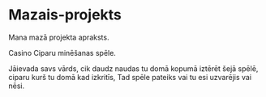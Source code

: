 # Mazais-projekts
Mana mazā projekta apraksts.

 Casino Ciparu minēšanas spēle.


 Jāievada savs vārds,
 cik daudz naudas tu domā kopumā iztērēt šejā spēlē,
 ciparu kurš tu domā kad izkritīs,
 Tad spēle pateiks vai tu esi uzvarējis vai nēsi.
